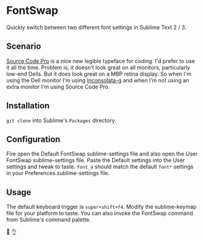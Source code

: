 FontSwap
========

Quickly switch between two different font settings in Sublime Text 2 / 3.

## Scenario

[Source Code Pro](http://sourceforge.net/projects/sourcecodepro.adobe/files/) is a nice new legible typeface for coding. I'd prefer to use it all the time. Problem is, it doesn't look great on all monitors, particularly low-end Dells. But it _does_ look great on a MBP retina display. So when I'm using the Dell monitor I'm using [Inconsolata-g](http://leonardo-m.livejournal.com/77079.html) and when I'm not using an extra monitor I'm using Source Code Pro.

## Installation

`git clone` into Sublime's `Packages` directory.

## Configuration

Fire open the Default FontSwap sublime-settings file and also open the User FontSwap sublime-settings file. Paste the Default settings into the User settings and tweak to taste. `font_a` should match the default `font*` settings in your Preferences.sublime-settings file.

## Usage

The default keyboard trigger is `super+shift+f4`. Modify the sublime-keymap file for your platform to taste. You can also invoke the FontSwap command from Sublime's command palette.


:abcd: :ok_hand:
